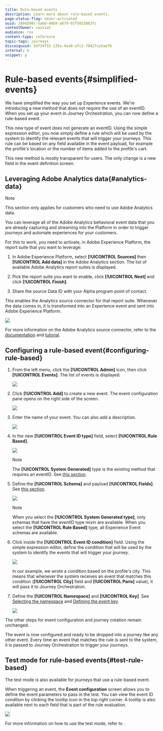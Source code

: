 ```yaml
---
title: Rule-based events
description: Learn more about rule-based events.
page-status-flag: never-activated
uuid: 269d590c-5a6d-40b9-a879-02f5033863fc
contentOwner: sauviat
audience: rns
content-type: reference
topic-tags: journeys
discoiquuid: 5df34f55-135a-4ea8-afc2-f9427ce5ae7b
internal: n
snippet: y
---
```


# Rule-based events{#simplified-events}

We have simplified the way you set up Experience events. We're introducing a new method that does not require the use of an eventID. When you set up your event in Journey Orchestration, you can now define a rule-based event.

This new type of event does not generate an eventID. Using the simple expression editor, you now simply define a rule which will be used by the system to identify the relevant events that will trigger your journeys. This rule can be based on any field available in the event payload, for example the profile's location or the number of items added to the profile's cart.

This new method is mostly transparent for users. The only change is a new field in the event definition screen.

## Leveraging Adobe Analytics data{#analytics-data}

>[!NOTE]
>
>This section only applies for customers who need to use Adobe Analytics data.

You can leverage all of the Adobe Analytics behavioral event data that you are already capturing and streaming into the Platform in order to trigger journeys and automate experiences for your customers.

For this to work, you need to activate, in Adobe Experience Platform, the report suite that you want to leverage:

1. In Adobe Experience Platform, select **[!UICONTROL Sources]** then **[!UICONTROL Add data]** in the Adobe Analytics section. The list of available Adobe Analytics report suites is displayed.

1. Pick the report suite you want to enable, click **[!UICONTROL Next]** and click **[!UICONTROL Finish]**. 

1. Share the source Data ID with your Alpha program point of contact. 

This enables the Analytics source connector for that report suite. Whenever the data comes in, it is transformed into an Experience event and sent into Adobe Experience Platform. 

![](../assets/alpha-event9.png)

For more information on the Adobe Analytics source connector, refer to the [documentation](https://docs.adobe.com/help/en/experience-platform/sources/connectors/adobe-applications/analytics.html) and [tutorial](.https://docs.adobe.com/content/help/en/experience-platform/sources/ui-tutorials/create/adobe-applications/analytics.html).

## Configuring a rule-based event{#configuring-rule-based}

1. From the left menu, click the **[!UICONTROL Admin]** icon, then click **[!UICONTROL Events]**. The list of events is displayed. 

   ![](../assets/alpha-event1.png)

1. Click **[!UICONTROL Add]** to create a new event. The event configuration pane opens on the right side of the screen.

   ![](../assets/alpha-event2.png)

1. Enter the name of your event. You can also add a description.

   ![](../assets/alpha-event3.png)

1. In the new **[!UICONTROL Event ID type]** field, select **[!UICONTROL Rule Based]**. 

   ![](../assets/alpha-event4.png)

   >[!NOTE]
   >
   >The **[!UICONTROL System Generated]** type is the existing method that requires an eventID. See [this section](../event/about-events.md).

1. Define the **[!UICONTROL Schema]** and payload **[!UICONTROL Fields]**. See [this section](../event/defining-the-payload-fields.md).

   ![](../assets/alpha-event5.png)

   >[!NOTE]
   >
   >When you select the **[!UICONTROL System Generated type]**, only schemas that have the eventID type mixin are available. When you select the **[!UICONTROL Rule Based]** type, all Experience Event schemas are available.

1. Click inside the **[!UICONTROL Event ID condition]** field. Using the simple expression editor, define the condition that will be used by the system to identify the events that will trigger your journey.

   ![](../assets/alpha-event6.png)

   In our example, we wrote a condition based on the profile's city. This means that whenever the system receives an event that matches this condition (**[!UICONTROL City]** field and **[!UICONTROL Paris]** value), it will pass it to Journey Orchestration.

1. Define the **[!UICONTROL Namespace]** and **[!UICONTROL Key]**. See [Selecting the namespace](../event/selecting-the-namespace.md) and [Defining the event key](../event/defining-the-event-key.md).

   ![](../assets/alpha-event7.png)

The other steps for event configuration and journey creation remain unchanged. 

The event is now configured and ready to be dropped into a journey like any other event. Every time an event that matches the rule is sent to the system, it is passed to Journey Orchestration to trigger your journeys.  

## Test mode for rule-based events{#test-rule-based}

The test mode is also available for journeys that use a rule-based event.

When triggering an event, the **Event configuration** screen allows you to define the event parameters to pass in the test. You can view the event ID condition by clicking the tooltip icon in the top right corner. A tooltip is also available next to each field that is part of the rule evaluation.

![](../assets/alpha-event8.png)

For more information on how to use the test mode, refer to [](../building-journeys/testing-the-journey.md).

